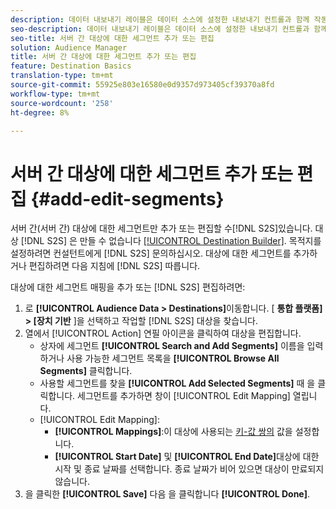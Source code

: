 ```yaml
---
description: 데이터 내보내기 레이블은 데이터 소스에 설정한 내보내기 컨트롤과 함께 작동합니다. 데이터 내보내기 레이블을 사용하면 세그먼트에 제한된 트레이트를 추가하고 세그먼트 데이터를 대상에 보내지 못합니다. 여러 내보내기 레이블을 새 쿠키 또는 기존 쿠키 또는 URL 대상으로 설정할 수 있습니다.
seo-description: 데이터 내보내기 레이블은 데이터 소스에 설정한 내보내기 컨트롤과 함께 작동합니다. 데이터 내보내기 레이블을 사용하면 세그먼트에 제한된 트레이트를 추가하고 세그먼트 데이터를 대상에 보내지 못합니다. 여러 내보내기 레이블을 새 쿠키 또는 기존 쿠키 또는 URL 대상으로 설정할 수 있습니다.
seo-title: 서버 간 대상에 대한 세그먼트 추가 또는 편집
solution: Audience Manager
title: 서버 간 대상에 대한 세그먼트 추가 또는 편집
feature: Destination Basics
translation-type: tm+mt
source-git-commit: 55925e803e16580e0d9357d973405cf39370a8fd
workflow-type: tm+mt
source-wordcount: '258'
ht-degree: 8%

---
```



# 서버 간 대상에 대한 세그먼트 추가 또는 편집 {#add-edit-segments}

서버 간(서버 간) 대상에 대한 세그먼트만 추가 또는 편집할 수[!DNL S2S]있습니다. 대상 [!DNL S2S] 은 만들 수 없습니다 [[!UICONTROL Destination Builder]](/help/using/features/destinations/destination-builder.md). 목적지를 설정하려면 컨설턴트에게 [!DNL S2S] 문의하십시오. 대상에 대한 세그먼트를 추가하거나 편집하려면 다음 지침에 [!DNL S2S] 따릅니다.

<!-- destination-s2s-edit.xml -->

대상에 대한 세그먼트 매핑을 추가 또는 [!DNL S2S] 편집하려면:

1. 로 **[!UICONTROL Audience Data > Destinations]**&#x200B;이동합니다. [ **통합 플랫폼] > [장치 기반** ]을 선택하고 작업할 [!DNL S2S] 대상을 찾습니다.
2. 열에서 [!UICONTROL Action] 연필 아이콘을 클릭하여 대상을 편집합니다.
   * 상자에 세그먼트 **[!UICONTROL Search and Add Segments]** 이름을 입력하거나 사용 가능한 세그먼트 목록을 **[!UICONTROL Browse All Segments]** 클릭합니다.
   * 사용할 세그먼트를 찾을 **[!UICONTROL Add Selected Segments]** 때 을 클릭합니다. 세그먼트를 추가하면 창이 [!UICONTROL Edit Mapping] 열립니다.
   *  [!UICONTROL Edit Mapping]:
      * **[!UICONTROL Mappings]**:이 대상에 사용되는 [키-값 쌍의](../../features/destinations/key-value-pairs.md) 값을 설정합니다.
      * **[!UICONTROL Start Date]** 및 **[!UICONTROL End Date]**&#x200B;대상에 대한 시작 및 종료 날짜를 선택합니다. 종료 날짜가 비어 있으면 대상이 만료되지 않습니다.
3. 을 클릭한 **[!UICONTROL Save]** 다음 을 클릭합니다 **[!UICONTROL Done]**.
